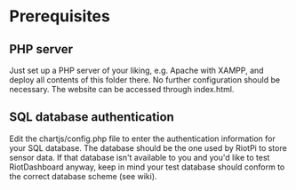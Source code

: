 # Prerequisites

## PHP server

Just set up a PHP server of your liking, e.g. Apache with XAMPP, and deploy all contents of this folder there. No further configuration should be necessary. The website can be accessed through index.html.

## SQL database authentication

Edit the chartjs/config.php file to enter the authentication information for your SQL database. The database should be the one used by RiotPi to store sensor data. If that database isn't available to you and you'd like to test RiotDashboard anyway, keep in mind your test database should conform to the correct database scheme (see wiki).

